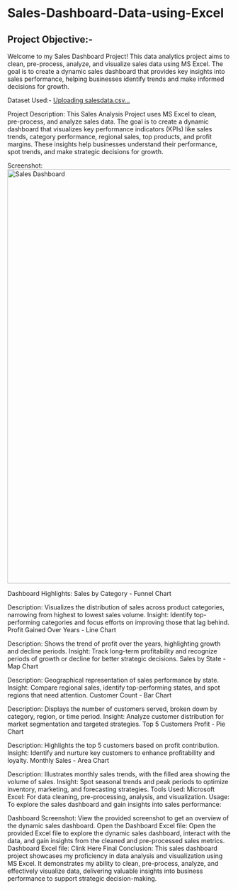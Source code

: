 # Sales-Dashboard-Data-using-Excel

Project Objective:-
------------------------

Welcome to my Sales Dashboard Project! This data analytics project aims to clean, pre-process, analyze, and visualize sales data using MS Excel. The goal is to create a dynamic sales dashboard that provides key insights into sales performance, helping businesses identify trends and make informed decisions for growth.

Dataset Used:- [Uploading salesdata.csv…]()

Project Description:
This Sales Analysis Project uses MS Excel to clean, pre-process, and analyze sales data. The goal is to create a dynamic dashboard that visualizes key performance indicators (KPIs) like sales trends, category performance, regional sales, top products, and profit margins. These insights help businesses understand their performance, spot trends, and make strategic decisions for growth.

Screenshot:
<img width="933" alt="Sales Dashboard" src="https://github.com/user-attachments/assets/f373bd46-a48e-4a05-95ce-f29fa21a6e3c" />


Dashboard Highlights:
Sales by Category - Funnel Chart

Description: Visualizes the distribution of sales across product categories, narrowing from highest to lowest sales volume.
Insight: Identify top-performing categories and focus efforts on improving those that lag behind.
Profit Gained Over Years - Line Chart

Description: Shows the trend of profit over the years, highlighting growth and decline periods.
Insight: Track long-term profitability and recognize periods of growth or decline for better strategic decisions.
Sales by State - Map Chart

Description: Geographical representation of sales performance by state.
Insight: Compare regional sales, identify top-performing states, and spot regions that need attention.
Customer Count - Bar Chart

Description: Displays the number of customers served, broken down by category, region, or time period.
Insight: Analyze customer distribution for market segmentation and targeted strategies.
Top 5 Customers Profit - Pie Chart

Description: Highlights the top 5 customers based on profit contribution.
Insight: Identify and nurture key customers to enhance profitability and loyalty.
Monthly Sales - Area Chart

Description: Illustrates monthly sales trends, with the filled area showing the volume of sales.
Insight: Spot seasonal trends and peak periods to optimize inventory, marketing, and forecasting strategies.
Tools Used:
Microsoft Excel: For data cleaning, pre-processing, analysis, and visualization.
Usage:
To explore the sales dashboard and gain insights into sales performance:

Dashboard Screenshot: View the provided screenshot to get an overview of the dynamic sales dashboard.
Open the Dashboard Excel file: Open the provided Excel file to explore the dynamic sales dashboard, interact with the data, and gain insights from the cleaned and pre-processed sales metrics.
Dashboard Excel file: Clink Here
Final Conclusion:
This sales dashboard project showcases my proficiency in data analysis and visualization using MS Excel. It demonstrates my ability to clean, pre-process, analyze, and effectively visualize data, delivering valuable insights into business performance to support strategic decision-making.
